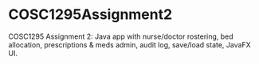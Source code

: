 # COSC1295Assignment2
 COSC1295 Assignment 2: Java app with nurse/doctor rostering, bed allocation, prescriptions & meds admin, audit log, save/load state, JavaFX UI.
